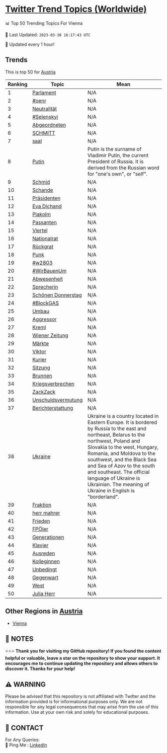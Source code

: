 [Twitter Trend Topics (Worldwide)](https://github.com/ErcinDedeoglu/Twitter-Trend-Topics)
==========


📊 Top 50 Trending Topics For Vienna

📆 Last Updated: `2023-03-30 16:17:43 UTC`

🔧 Updated every 1 hour!


## Trends

This is top 50 for [Austria](</Austria>)

| Ranking | Topic | Mean |
| ------- | ------------ | ------------ |
| 1 | [Parlament](http://twitter.com/search?q=Parlament) | N/A |
| 2 | [#oenr](http://twitter.com/search?q=%23oenr) | N/A |
| 3 | [Neutralität](http://twitter.com/search?q=Neutralit%c3%a4t) | N/A |
| 4 | [#Selenskyj](http://twitter.com/search?q=%23Selenskyj) | N/A |
| 5 | [Abgeordneten](http://twitter.com/search?q=Abgeordneten) | N/A |
| 6 | [SCHMITT](http://twitter.com/search?q=SCHMITT) | N/A |
| 7 | [saal](http://twitter.com/search?q=saal) | N/A |
| 8 | [Putin](http://twitter.com/search?q=Putin) | Putin is the surname of Vladimir Putin, the current President of Russia. It is derived from the Russian word for "one's own", or "self". |
| 9 | [Schmid](http://twitter.com/search?q=Schmid) | N/A |
| 10 | [Schande](http://twitter.com/search?q=Schande) | N/A |
| 11 | [Präsidenten](http://twitter.com/search?q=Pr%c3%a4sidenten) | N/A |
| 12 | [Eva Dichand](http://twitter.com/search?q=Eva+Dichand) | N/A |
| 13 | [Plakolm](http://twitter.com/search?q=Plakolm) | N/A |
| 14 | [Passanten](http://twitter.com/search?q=Passanten) | N/A |
| 15 | [Viertel](http://twitter.com/search?q=Viertel) | N/A |
| 16 | [Nationalrat](http://twitter.com/search?q=Nationalrat) | N/A |
| 17 | [Rückgrat](http://twitter.com/search?q=R%c3%bcckgrat) | N/A |
| 18 | [Punk](http://twitter.com/search?q=Punk) | N/A |
| 19 | [#w2803](http://twitter.com/search?q=%23w2803) | N/A |
| 20 | [#WirBauenUm](http://twitter.com/search?q=%23WirBauenUm) | N/A |
| 21 | [Abwesenheit](http://twitter.com/search?q=Abwesenheit) | N/A |
| 22 | [Sprecherin](http://twitter.com/search?q=Sprecherin) | N/A |
| 23 | [Schönen Donnerstag](http://twitter.com/search?q=Sch%c3%b6nen+Donnerstag) | N/A |
| 24 | [#BlockGAS](http://twitter.com/search?q=%23BlockGAS) | N/A |
| 25 | [Umbau](http://twitter.com/search?q=Umbau) | N/A |
| 26 | [Aggressor](http://twitter.com/search?q=Aggressor) | N/A |
| 27 | [Kreml](http://twitter.com/search?q=Kreml) | N/A |
| 28 | [Wiener Zeitung](http://twitter.com/search?q=Wiener+Zeitung) | N/A |
| 29 | [Märkte](http://twitter.com/search?q=M%c3%a4rkte) | N/A |
| 30 | [Viktor](http://twitter.com/search?q=Viktor) | N/A |
| 31 | [Kurier](http://twitter.com/search?q=Kurier) | N/A |
| 32 | [Sitzung](http://twitter.com/search?q=Sitzung) | N/A |
| 33 | [Brunnen](http://twitter.com/search?q=Brunnen) | N/A |
| 34 | [Kriegsverbrechen](http://twitter.com/search?q=Kriegsverbrechen) | N/A |
| 35 | [ZackZack](http://twitter.com/search?q=ZackZack) | N/A |
| 36 | [Unschuldsvermutung](http://twitter.com/search?q=Unschuldsvermutung) | N/A |
| 37 | [Berichterstattung](http://twitter.com/search?q=Berichterstattung) | N/A |
| 38 | [Ukraine](http://twitter.com/search?q=Ukraine) | Ukraine is a country located in Eastern Europe. It is bordered by Russia to the east and northeast, Belarus to the northwest, Poland and Slovakia to the west, Hungary, Romania, and Moldova to the southwest, and the Black Sea and Sea of Azov to the south and southeast. The official language of Ukraine is Ukrainian. The meaning of Ukraine in English is "borderland". |
| 39 | [Fraktion](http://twitter.com/search?q=Fraktion) | N/A |
| 40 | [herr mahrer](http://twitter.com/search?q=herr+mahrer) | N/A |
| 41 | [Frieden](http://twitter.com/search?q=Frieden) | N/A |
| 42 | [FPÖler](http://twitter.com/search?q=FP%c3%96ler) | N/A |
| 43 | [Generationen](http://twitter.com/search?q=Generationen) | N/A |
| 44 | [Klavier](http://twitter.com/search?q=Klavier) | N/A |
| 45 | [Ausreden](http://twitter.com/search?q=Ausreden) | N/A |
| 46 | [Kolleginnen](http://twitter.com/search?q=Kolleginnen) | N/A |
| 47 | [Unbedingt](http://twitter.com/search?q=Unbedingt) | N/A |
| 48 | [Gegenwart](http://twitter.com/search?q=Gegenwart) | N/A |
| 49 | [West](http://twitter.com/search?q=West) | N/A |
| 50 | [Julia Herr](http://twitter.com/search?q=Julia+Herr) | N/A |



## Other Regions in [Austria](</Austria>)

* [Vienna](</Austria/Vienna.md>)



## 📝 NOTES

⭐⭐⭐ **Thank you for visiting my GitHub repository! If you found the content helpful or valuable, leave a star on the repository to show your support. It encourages me to continue updating the repository and allows others to discover it. Thanks for your help!**


## ⚠️ WARNING

Please be advised that this repository is not affiliated with Twitter and the information provided is for informational purposes only. We are not responsible for any legal consequences that may arise from the use of this information. Use at your own risk and solely for educational purposes.


## 📨 CONTACT

 For Any Queries:  
            🏓 Ping Me : [LinkedIn](https://www.linkedin.com/in/ercindedeoglu/)
